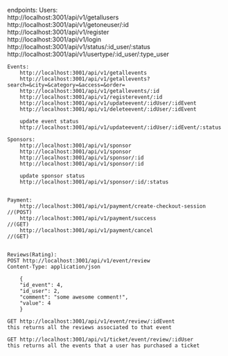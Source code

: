 endpoints:
    Users:  
        http://localhost:3001/api/v1/getallusers  
        http://localhost:3001/api/v1/getoneuser/:id  
        http://localhost:3001/api/v1/register  
        http://localhost:3001/api/v1/login  
        http://localhost:3001/api/v1/status/:id_user/:status
        http://localhost:3001/api/v1/usertype/:id_user/:type_user



    Events:
        http://localhost:3001/api/v1/getallevents
        http://localhost:3001/api/v1/getallevents?search=&city=&category=&access=&order=
        http://localhost:3001/api/v1/getallevents/:id
        http://localhost:3001/api/v1/registerevent/:id
        http://localhost:3001/api/v1/updateevent/:idUser/:idEvent
        http://localhost:3001/api/v1/deleteevent/:idUser/:idEvent

        update event status
        http://localhost:3001/api/v1/updateevent/:idUser/:idEvent/:status

    Sponsors:
        http://localhost:3001/api/v1/sponsor
        http://localhost:3001/api/v1/sponsor
        http://localhost:3001/api/v1/sponsor/:id
        http://localhost:3001/api/v1/sponsor/:id

        update sponsor status
        http://localhost:3001/api/v1/sponsor/:id/:status


    Payment:
        http://localhost:3001/api/v1/payment/create-checkout-session            //(POST)
        http://localhost:3001/api/v1/payment/success                            //(GET)
        http://localhost:3001/api/v1/payment/cancel                             //(GET)
    

    Reviews(Rating):
    POST http://localhost:3001/api/v1/event/review
    Content-Type: application/json

        {
        "id_event": 4,
        "id_user": 2,
        "comment": "some awesome comment!",
        "value": 4
        }

    GET http://localhost:3001/api/v1/event/review/:idEvent
    this returns all the reviews associated to that event

    GET http://localhost:3001/api/v1/ticket/event/review/:idUser
    this returns all the events that a user has purchased a ticket